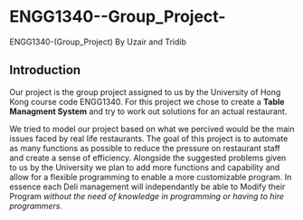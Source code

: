 # ENGG1340--Group_Project-
ENGG1340-(Group_Project) By Uzair and Tridib

## Introduction
Our project is the group project assigned to us by the University of Hong Kong course code ENGG1340.
For this project we chose to create a **Table Managment System** and try to work out solutions for an actual restaurant.

We tried to model our project based on what we percived would be the main issues faced by real life restaurants.
The goal of this project is to automate as many functions as possible to reduce the pressure on restaurant staff and create a sense of efficiency.
Alongside the suggested problems given to us by the University we plan to add more functions and capability and allow for a flexible programming to enable a more customizable program. In essence each Deli management will independantly be able to Modify their Program *without the need of knowledge in programming or having to hire programmers.*
